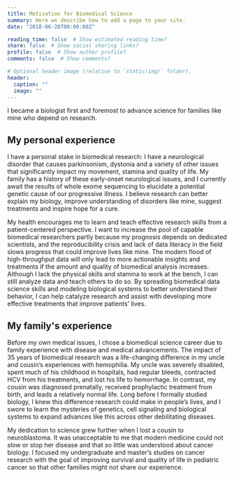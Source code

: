 ```yaml
---
title: Motivation for Biomedical Science
summary: Here we describe how to add a page to your site.
date: "2018-06-28T00:00:00Z"

reading_time: false  # Show estimated reading time?
share: false  # Show social sharing links?
profile: false  # Show author profile?
comments: false  # Show comments?

# Optional header image (relative to `static/img/` folder).
header:
  caption: ""
  image: ""
---
```



I became a biologist first and foremost to advance science for families like mine who depend on research.

## My personal experience

I have a personal stake in biomedical research: I have a neurological disorder that causes parkinsonism, dystonia and a variety of other issues that significantly impact my movement, stamina and quality of life. My family has a history of these early-onset neurological issues, and I currently await the results of whole exome sequencing to elucidate a potential genetic cause of our progressive illness. I believe research can better explain my biology, improve understanding of disorders like mine, suggest treatments and inspire hope for a cure.
    
My health encourages me to learn and teach effective research skills from a patient-centered perspective. I want to increase the pool of capable biomedical researchers partly because my prognosis depends on dedicated scientists, and the reproducibility crisis and lack of data literacy in the field slows progress that could improve lives like mine. The modern flood of high-throughput data will only lead to more actionable insights and treatments if the amount and quality of biomedical analysis increases. Although I lack the physical skills and stamina to work at the bench, I can still analyze data and teach others to do so. By spreading biomedical data science skills and modeling biological systems to better understand their behavior, I can help catalyze research and assist with developing more effective treatments that improve patients' lives.
    
## My family's experience

Before my own medical issues, I chose a biomedical science career due to family experience with disease and medical advancements. The impact of 35 years of biomedical research was a life-changing difference in my uncle and cousin’s experiences with hemophilia. My uncle was severely disabled, spent much of his childhood in hospitals, had regular bleeds, contracted HCV from his treatments, and lost his life to hemorrhage. In contrast, my cousin was diagnosed prenatally, received prophylactic treatment from birth, and leads a relatively normal life. Long before I formally studied biology, I knew this difference research could make in people’s lives, and I swore to learn the mysteries of genetics, cell signaling and biological systems to expand advances like this across other debilitating diseases.

My dedication to science grew further when I lost a cousin to neuroblastoma. It was unacceptable to me that modern medicine could not slow or stop her disease and that so little was understood about cancer biology. I focused my undergraduate and master’s studies on cancer research with the goal of improving survival and quality of life in pediatric cancer so that other families might not share our experience.